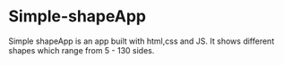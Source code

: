 # Simple-shapeApp
Simple shapeApp is an app built with html,css and JS. It shows different shapes which range from 5 - 130 sides.
